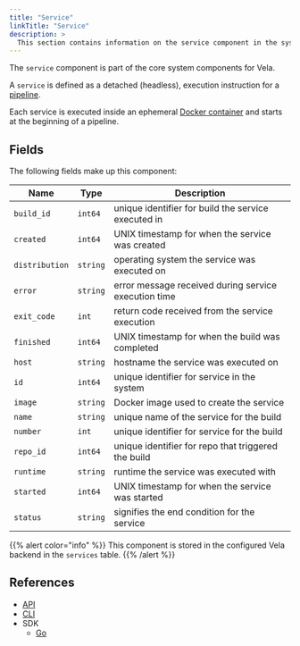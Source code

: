 ```yaml
---
title: "Service"
linkTitle: "Service"
description: >
  This section contains information on the service component in the system.
---
```


The `service` component is part of the core system components for Vela.

A `service` is defined as a detached (headless), execution instruction for a [pipeline](/docs/concepts/pipeline/).

Each service is executed inside an ephemeral [Docker container](https://www.docker.com/resources/what-container) and starts at the beginning of a pipeline.

## Fields

The following fields make up this component:

| Name           | Type     | Description                                          |
| -------------- | -------- | ---------------------------------------------------- |
| `build_id`     | `int64`  | unique identifier for build the service executed in  |
| `created`      | `int64`  | UNIX timestamp for when the service was created      |
| `distribution` | `string` | operating system the service was executed on         |
| `error`        | `string` | error message received during service execution time |
| `exit_code`    | `int`    | return code received from the service execution      |
| `finished`     | `int64`  | UNIX timestamp for when the build was completed      |
| `host`         | `string` | hostname the service was executed on                 |
| `id`           | `int64`  | unique identifier for service in the system          |
| `image`        | `string` | Docker image used to create the service              |
| `name`         | `string` | unique name of the service for the build             |
| `number`       | `int`    | unique identifier for service for the build          |
| `repo_id`      | `int64`  | unique identifier for repo that triggered the build  |
| `runtime`      | `string` | runtime the service was executed with                |
| `started`      | `int64`  | UNIX timestamp for when the service was started      |
| `status`       | `string` | signifies the end condition for the service          |

{{% alert color="info" %}}
This component is stored in the configured Vela backend in the `services` table.
{{% /alert %}}

## References

- [API](/docs/api/service)
- [CLI](/docs/cli/service)
- SDK
  - [Go](/docs/sdk/go/service)
